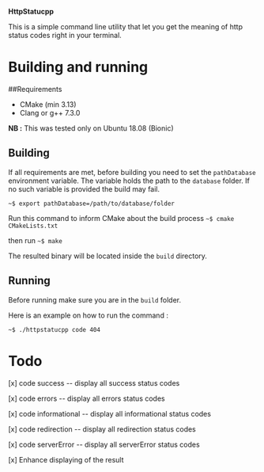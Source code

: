 **HttpStatucpp**

This is a simple command line utility that let you get the meaning of 
http status codes right in your terminal.

# Building and running

 ##Requirements

* CMake (min 3.13)
* Clang or g++ 7.3.0

**NB :** This was tested only on Ubuntu 18.08 (Bionic)
## Building 

If all requirements are met, before building you need to set the `pathDatabase`
environment variable. The variable holds the path to the `database` folder. If no 
such variable is provided the build may fail.

`~$ export pathDatabase=/path/to/database/folder`

Run this command to inform CMake about the build process 
`~$ cmake CMakeLists.txt` 

then run `~$ make `

The resulted binary will be located inside the `build` directory.

## Running 

Before running make sure you are in the `build` folder.

Here is an example on how to run the command : 

`~$ ./httpstatucpp code 404`

# Todo 
 [x] code success -- display all success status codes
 
 [x] code errors -- display all errors status codes
 
 [x] code informational -- display all informational status codes
 
 [x] code redirection -- display all redirection status codes 
 
 [x] code serverError -- display all serverError status codes 
 
 [x] Enhance displaying of the result
    